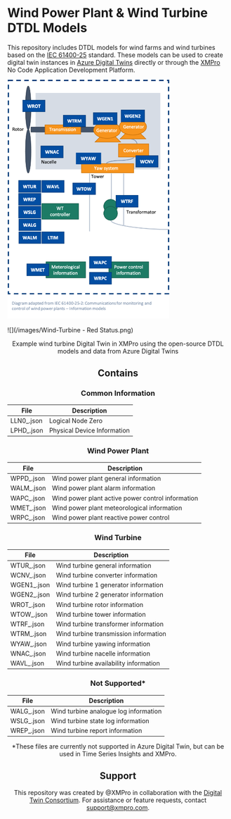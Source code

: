 # Wind Power Plant & Wind Turbine DTDL Models

This repository includes DTDL models for wind farms and wind turbines based on the [IEC 61400-25](https://webstore.iec.ch/publication/22813) standard. These models can be used to create digital twin instances in [Azure Digital Twins](https://azure.microsoft.com/services/digital-twins/) directly or through the [XMPro](https://xmpro.com) No Code Application Development Platform.  

<img src="/images/DTDL-Wind-Turbine-Diagram.png" style="zoom:55%;" />

![](/images/Wind-Turbine - Red Status.png)

<center>Example wind turbine Digital Twin in XMPro using the open-source DTDL models and data from Azure Digital Twins

## Contains

### Common Information

| File        | Description                                       |
| ----------- | ------------------------------------------------- |
| LLN0_.json  | Logical Node Zero                                 |
| LPHD_.json  | Physical Device Information                       |


### Wind Power Plant

| File        | Description                                       |
| ----------- | ------------------------------------------------- |
| WPPD_.json  | Wind power plant general information              |
| WALM_.json  | Wind power plant alarm information                |
| WAPC_.json  | Wind power plant active power control information |                                                
| WMET_.json  | Wind power plant meteorological information       |
| WRPC_.json  | Wind power plant reactive power control           |


### Wind Turbine

| File        | Description                                       |
| ----------  | ------------------------------------------------- |
| WTUR_.json  | Wind turbine general information                  |
| WCNV_.json  | Wind turbine converter information                |
| WGEN1_.json | Wind turbine 1 generator information              |
| WGEN2_.json | Wind turbine 2 generator information              |
| WROT_.json  | Wind turbine rotor information                    |
| WTOW_.json  | Wind turbine tower information                    |
| WTRF_.json  | Wind turbine transformer information              |
| WTRM_.json  | Wind turbine transmission information             |
| WYAW_.json  | Wind turbine yawing information                   |
| WNAC_.json  | Wind turbine nacelle information                  |
| WAVL_.json  | Wind turbine availability information             |

### Not Supported*

| File        | Description                                       |
| ----------  | ------------------------------------------------- |
| WALG_.json  | Wind turbine analogue log information             |
| WSLG_.json  | Wind turbine state log information                |
| WREP_.json  | Wind turbine report information                   |

*These files are currently not supported in Azure Digital Twin, but can be used in Time Series Insights and XMPro.

## Support

This repository was created by @XMPro in collaboration with the [Digital Twin Consortium](https://www.digitaltwinconsortium.org). For assistance or feature requests, contact support@xmpro.com.
